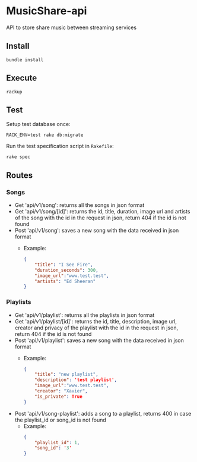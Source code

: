 # MusicShare-api

API to store share music between streaming services

## Install

```shell
bundle install
```

## Execute

```shell
rackup
```

## Test

Setup test database once:

```shell
RACK_ENV=test rake db:migrate
```

Run the test specification script in `Rakefile`:

```shell
rake spec
```

## Routes

### Songs
- Get 'api/v1/song': returns all the songs in json format
- Get 'api/v1/song/[id]': returns the id, title, duration, image url and artists of the song with the id in the request in json, return 404 if the id is not found
- Post 'api/v1/song': saves a new song with the data received in json format
	- Example:

		```json
		{
		    "title": "I See Fire",
		    "duration_seconds": 300,
		    "image_url":"www.test.test",
		    "artists": "Ed Sheeran"
		}
		```

### Playlists
- Get 'api/v1/playlist': returns all the playlists in json format
- Get 'api/v1/playlist/[id]': returns the id, title, description, image url, creator and privacy of the playlist with the id in the request in json, return 404 if the id is not found
- Post 'api/v1/playlist': saves a new song with the data received in json format
	- Example:

		```json
		{
		    "title": "new playlist",
		    "description": 'test playlist',
		    "image_url":"www.test.test",
		    "creator": "Xavier",
		    "is_private": True
		}
		```
- Post 'api/v1/song-playlist': adds a song to a playlist, returns 400 in case the playlist_id or song_id is not found
	- Example:
		```json
		{
		    "playlist_id": 1,
		    "song_id": '3'
		}
		```
